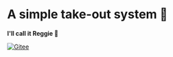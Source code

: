<br>
<br>
<br>
<br>
<br>
<br>
<br>
<br>
<br>
<br>
<br>
<br>

# A simple take-out system 🥙

**I'll call it Reggie 🐽**

[![Gitee](https://img.shields.io/badge/Gitee-ZyKun-orange)](https://gitee.com/ZyKunnn/reggie_take_out)
